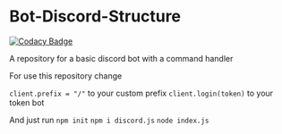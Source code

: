 # Bot-Discord-Structure

[![Codacy Badge](https://api.codacy.com/project/badge/Grade/4f86765dee744acbab100c6f427f06a3)](https://www.codacy.com/app/zechaos031/Bot-Discord-Structures?utm_source=github.com&amp;utm_medium=referral&amp;utm_content=zechaos031/Bot-Discord-Structures&amp;utm_campaign=Badge_Grade)

A repository for a basic discord bot with a command handler

For use this repository change


`client.prefix = "/"` to your custom prefix
`client.login(token)` to your token bot

And just run 
`npm init`
`npm i discord.js`
`node index.js`
